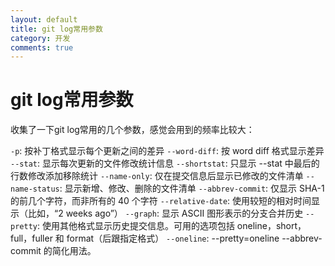 ```yaml
---
layout: default
title: git log常用参数
category: 开发
comments: true
---
```


# git log常用参数

收集了一下git log常用的几个参数，感觉会用到的频率比较大：

`-p`: 按补丁格式显示每个更新之间的差异
`--word-diff`: 按 word diff 格式显示差异
`--stat`: 显示每次更新的文件修改统计信息
`--shortstat`: 只显示 --stat 中最后的行数修改添加移除统计
`--name-only`: 仅在提交信息后显示已修改的文件清单
`--name-status`: 显示新增、修改、删除的文件清单
`--abbrev-commit`: 仅显示 SHA-1 的前几个字符，而非所有的 40 个字符
`--relative-date`: 使用较短的相对时间显示（比如，“2 weeks ago”）
`--graph`: 显示 ASCII 图形表示的分支合并历史
`--pretty`: 使用其他格式显示历史提交信息。可用的选项包括 oneline，short，full，fuller 和 format（后跟指定格式）
`--oneline`: --pretty=oneline --abbrev-commit 的简化用法。